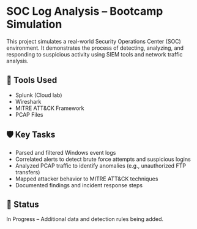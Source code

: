 # SOC Log Analysis – Bootcamp Simulation

This project simulates a real-world Security Operations Center (SOC) environment. It demonstrates the process of detecting, analyzing, and responding to suspicious activity using SIEM tools and network traffic analysis.

## 🔧 Tools Used
- Splunk (Cloud lab)
- Wireshark
- MITRE ATT&CK Framework
- PCAP Files

## 🛡️ Key Tasks
- Parsed and filtered Windows event logs
- Correlated alerts to detect brute force attempts and suspicious logins
- Analyzed PCAP traffic to identify anomalies (e.g., unauthorized FTP transfers)
- Mapped attacker behavior to MITRE ATT&CK techniques
- Documented findings and incident response steps

## 📌 Status
In Progress – Additional data and detection rules being added.

